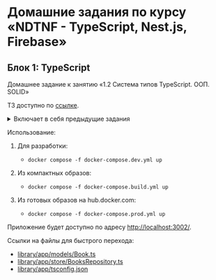 # Домашние задания по курсу «NDTNF - TypeScript, Nest.js, Firebase»

## Блок 1: TypeScript

Домашнее задание к занятию «1.2 Система типов TypeScript. ООП. SOLID»

ТЗ доступно по [ссылке](https://github.com/netology-code/ndtnf-homeworks/blob/master/002-TypeScript).

<details>
<summary>Включает в себя предыдущие задания</summary>

<details>
<summary>Домашнее задание к занятию «2.1. Express»</summary>

ТЗ доступно по [ссылке](https://github.com/netology-code/ndse-homeworks/tree/master/006-express).
</details>

<details>
<summary>Домашнее задание к занятию «2.2. Middleware. Паттерн "цепочка обязанностей"»</summary>

ТЗ доступно по [ссылке](https://github.com/netology-code/ndse-homeworks/tree/master/007-middleware).
</details>

<details>
<summary>Домашнее задание к занятию «2.3. EJS. Шаблонизаторы»</summary>

ТЗ доступно по [ссылке](https://github.com/netology-code/ndse-homeworks/tree/master/008-ejs).
</details>

<details>
<summary>Домашнее задание к занятию «2.5. Docker: контейнеризация приложения»</summary>

ТЗ доступно по [ссылке](https://github.com/netology-code/ndse-homeworks/tree/master/009-docker-2).
</details>

<details>
<summary>Домашнее задание к занятию «2.7. Подключение MongoDB в Node.js приложение»</summary>

ТЗ доступно по [ссылке](https://github.com/netology-code/ndse-homeworks/tree/master/011-mongo).
</details>

<details>
<summary>Домашнее задание к занятию «2.8 Аутентификация. Passport.js»</summary>

ТЗ доступно по [ссылке](https://github.com/netology-code/ndse-homeworks/tree/master/012-auth).
</details>

<details>
<summary>Домашнее задание к занятию «2.9. Realtime-взаимодействие с сервером, протокол websocket»</summary>

ТЗ доступно по [ссылке](https://github.com/netology-code/ndse-homeworks/tree/master/013-websocket).
</details>

</details>

Использование:
1. Для разработки:
   * `docker compose -f docker-compose.dev.yml up`

2. Из компактных образов:
   * `docker compose -f docker-compose.build.yml up`

3. Из готовых образов на hub.docker.com:
   * `docker compose -f docker-compose.prod.yml up`

Приложение будет доступно по адресу [http://localhost:3002/](http://localhost:3002/).

Ссылки на файлы для быстрого перехода:
* [library/app/models/Book.ts](library/app/models/Book.ts)
* [library/app/store/BooksRepository.ts](library/app/store/BooksRepository.ts)
* [library/app/tsconfig.json](library/app/tsconfig.json)
